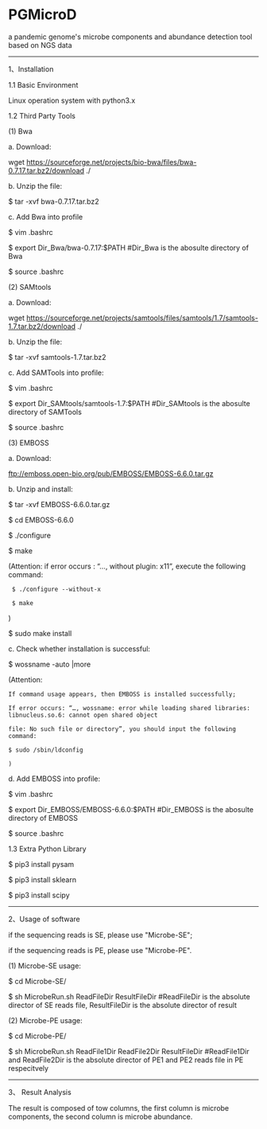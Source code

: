 # PGMicroD
a pandemic genome's microbe components and abundance detection tool based on NGS data

-----------------------------------------------------------------------------------------------

1、Installation

1.1 Basic Environment

   Linux operation system with python3.x
   
1.2 Third Party Tools 

(1) Bwa

a. Download: 

   wget https://sourceforge.net/projects/bio-bwa/files/bwa-0.7.17.tar.bz2/download ./
   
b. Unzip the file:

   $ tar -xvf bwa-0.7.17.tar.bz2
   
c. Add Bwa into profile

   $ vim .bashrc
   
   $ export Dir_Bwa/bwa-0.7.17:$PATH      #Dir_Bwa is the abosulte directory of Bwa 
   
   $ source .bashrc

(2) SAMtools

a. Download:

   wget https://sourceforge.net/projects/samtools/files/samtools/1.7/samtools-1.7.tar.bz2/download ./
   
b. Unzip the file:

   $ tar -xvf samtools-1.7.tar.bz2
   
c. Add SAMTools into profile:

   $ vim .bashrc
   
   $ export Dir_SAMtools/samtools-1.7:$PATH     #Dir_SAMtools is the abosulte directory of SAMTools
   
   $ source .bashrc

(3) EMBOSS

a. Download:

   ftp://emboss.open-bio.org/pub/EMBOSS/EMBOSS-6.6.0.tar.gz
   
b. Unzip and install:

   $ tar -xvf EMBOSS-6.6.0.tar.gz
   
   $ cd EMBOSS-6.6.0
   
   $ ./configure
   
   $ make
   
   (Attention: if error occurs : “…, without plugin: x11”, execute the following command:
   
     $ ./configure --without-x
     
     $ make
     
   ) 
   
   $ sudo make install
   
c. Check whether installation is successful:

   $ wossname -auto |more
   
   (Attention:
   
    If command usage appears, then EMBOSS is installed successfully; 
    
    If error occurs: “…, wossname: error while loading shared libraries: libnucleus.so.6: cannot open shared object 
    
    file: No such file or directory”, you should input the following command:
    
    $ sudo /sbin/ldconfig    
    
    )
    
d. Add EMBOSS into profile:

   $ vim .bashrc
   
   $ export Dir_EMBOSS/EMBOSS-6.6.0:$PATH              #Dir_EMBOSS is the abosulte directory of EMBOSS
   
   $ source .bashrc
   

1.3 Extra Python Library

   $ pip3 install pysam
   
   $ pip3 install sklearn
   
   $ pip3 install scipy
   



-----------------------------------------------------------------------------------------------

2、Usage of software

if the sequencing reads is SE, please use "Microbe-SE";

if the sequencing reads is PE, please use "Microbe-PE".


(1) Microbe-SE usage:

   $ cd Microbe-SE/
   
   $ sh MicrobeRun.sh ReadFileDir ResultFileDir     #ReadFileDir is the absolute director of SE reads file, ResultFileDir is the absolute director of result
   

(2) Microbe-PE usage:

   $ cd Microbe-PE/
   
   $ sh MicrobeRun.sh ReadFile1Dir ReadFile2Dir ResultFileDir     #ReadFile1Dir and ReadFile2Dir is the absolute director of PE1 and PE2 reads file in PE respecitvely
   


-----------------------------------------------------------------------------------------------

3、 Result Analysis

The result is composed of tow columns, the first column is microbe components, the second column is microbe abundance.



